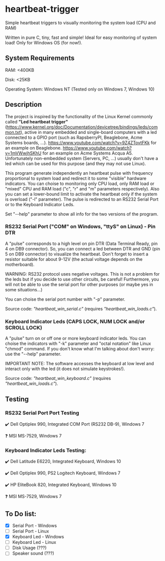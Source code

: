 # heartbeat-trigger
Simple heartbeat triggers to visually monitoring the system load (CPU and RAM)

Written in pure C, tiny, fast and simple! Ideal for easy monitoring of system load! Only for Windows OS (for now!).

## System Requirements ##
RAM: <400KB

Disk: <25KB

Operating System: Windows NT (Tested only on Windows 7, Windows 10)


## Description ##

The project is inspired by the functionality of the Linux Kernel commonly called **"Led heartbeat trigger"** (https://www.kernel.org/doc/Documentation/devicetree/bindings/leds/common.txt), active in many embedded and single-board computers with a led connected to a GPIO port (such as RapsberryPI, Beaglebone, Acme Systems boards, ...). https://www.youtube.com/watch?v=9Z4ZTovtFKk for an example on Beaglebone. https://www.youtube.com/watch?v=1mVWwjhSKhU for an example on Acme Systems Acqua A5. Unfortunately non-embedded system (Servers, PC, ...) usually don't have a led which can be used for this purpose (and they may not use Linux).

This program generate independently an heartbeat pulse with frequency proportional to system load and redirect it to some "visible" hardware indicators.
You can choise to monitoring only CPU load, only RAM load or "mixed" CPU and RAM load ("c", "r" and "m" parameters respectively). Also you can set a lower-bound limit to activate the heartbeat only if the system is overload ("-l" parameter).
The pulse is redirected to an RS232 Serial Port or to the Keyboard Indicator Leds.

Set "--help" parameter to show all info for the two versions of the program.

### RS232 Serial Port ("COM" on Windows, "ttyS" on Linux) - Pin DTR ###
A "pulse" corresponds to a high level on pin DTR (Data Terminal Ready, pin 4 on DB9 connector). So, you can connect a led between DTR and GND (pin 5 on DB9 connector) to visualize the heartbeat. Don't forget to insert a resistor suitable for about 9-12V (the actual voltage depends on the motherboard).

WARNING: RS232 protocol uses negative voltages. This is not a problem for the leds but if you decide to use other circuits, be careful! Furthermore, you will not be able to use the serial port for other purposes (or maybe yes in some situations...)

You can choise the serial port number with "-p" parameter.

Source code: *"heartbeat_win_serial.c"* (requires *"heartbeat_win_loads.c"*).


### Keyboard Indicator Leds (CAPS LOCK, NUM LOCK and/or SCROLL LOCK) ###

A "pulse" turn on or off one or more keyboard indicator leds. You can choise the indicators with "-k" parameter and "octal notation" like Linux "chmod" command. If you don't know what I'm talking about don't worry: use the "--help" parameter.

IMPORTANT NOTE: The software accesses the keyboard at low level and interact only with the led (it does not simulate keystrokes!).

Source code: *"heartbeat_win_keyboard.c"* (requires *"heartbeat_win_loads.c"*).


## Testing

### RS232 Serial Port Port Testing

:heavy_check_mark: Dell Optiplex 990, Integrated COM Port (RS232 DB-9), Windows 7

:question: MSI MS-7529, Windows 7

### Keyboard Indicator Leds Testing:

:heavy_check_mark: Dell Latitude E6220, Integrated Keyboard, Windows 10

:heavy_check_mark: Dell Optiplex 990, PS2 Logitech Keyboard, Windows 7

:heavy_check_mark: HP EliteBook 820, Integrated Keyboard, Windows 10

:question: MSI MS-7529, Windows 7

## To Do list:
- [x] Serial Port - Windows
- [ ] Serial Port - Linux
- [X] Keyboard Led - Windows
- [ ] Keyboard Led - Linux
- [ ] Disk Usage (???)
- [ ] Speaker sound (???)
